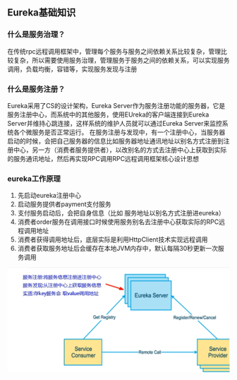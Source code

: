 
## Eureka基础知识

### 什么是服务治理？
在传统rpc远程调用框架中，管理每个服务与服务之间依赖关系比较复杂，管理比较复杂，所以需要使用服务治理，管理服务于服务之间的依赖关系，可以实现服务调用，负载均衡，容错等，实现服务发现与注册
### 什么是服务注册？
Eureka采用了CS的设计架构，Eureka Server作为服务注册功能的服务器，它是服务注册中心，而系统中的其他服务，使用EUreka的客户端连接到Eureka Server并维持心跳连接，这样系统的维护人员就可以通过Eureka Server来监控系统各个微服务是否正常运行。
在服务注册与发现中，有一个注册中心，当服务器启动的时候，会把自己服务器的信息比如服务器地址通讯地址以别名方式注册到注册中心，另一方（消费者服务提供者），以改别名的方式去注册中心上获取到实际的服务通讯地址，然后再实现RPC调用RPC远程调用框架核心设计思想
### eureka工作原理
1. 先启动eureka注册中心
2. 启动服务提供者payment支付服务
3. 支付服务启动后，会把自身信息（比如 服务地址以别名方式注册进eureka）
4. 消费者order服务在调用接口时候使用服务别名去注册中心获取实际的RPC远程调用地址
5. 消费者获得调用地址后，底层实际是利用HttpClient技术实现远程调用
6. 消费者获取服务地址后会缓存在本地JVM内存中，默认每隔30秒更新一次服务调用

![image-20200407214336639](images/image-20200407214336639.png) 
